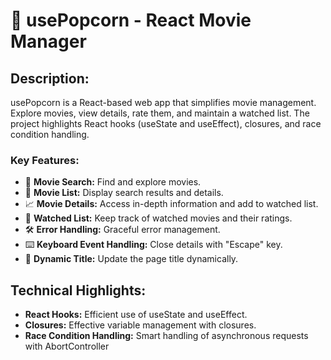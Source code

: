 # 🍿 usePopcorn - React Movie Manager

## Description:
usePopcorn is a React-based web app that simplifies movie management. Explore movies, view details, rate them, and maintain a watched list. The project highlights React hooks (useState and useEffect), closures, and race condition handling.

### Key Features:

- 🎥 **Movie Search:** Find and explore movies.
- 📃 **Movie List:** Display search results and details.
- 📈 **Movie Details:** Access in-depth information and add to watched list.
- 👀 **Watched List:** Keep track of watched movies and their ratings.
- 🛠️ **Error Handling:** Graceful error management.
- ⌨️ **Keyboard Event Handling:** Close details with "Escape" key.
- 🌟 **Dynamic Title:** Update the page title dynamically.


## Technical Highlights:

- **React Hooks:** Efficient use of useState and useEffect.
- **Closures:** Effective variable management with closures.
- **Race Condition Handling:** Smart handling of asynchronous requests with AbortController



